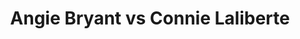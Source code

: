 ---
title: Angie Bryant vs Connie Laliberte
player1:
  name: Bryant, Angie
  percent: 84
  wins: 0
  losses: 1
player2:
  name: Laliberte, Connie
  percent: 81
  wins: 1
  losses: 0
games:
- player1:
    team: NS
    position: Second
    percent: 84
    win: 0
    loss: 1
  player2:
    team: MB
    position: Fourth
    percent: 81
    win: 1
    loss: 0
  event: Hearts
  year: 1994
  draw: Round Robin(10)
  score: MB 5 - NS 4
- player1:
    team: MAT
    position: Third
    percent: 73
    win: 1
    loss: 0
  player2:
    team: LAL
    position: Fourth
    percent: 63
    win: 0
    loss: 1
  event: Trials (Women)
  year: 1997
  draw: Round Robin(3)
  score: MAT 8 - LAL 7
---